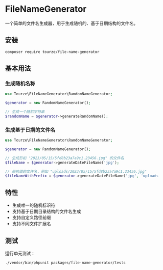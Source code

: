 # FileNameGenerator

一个简单的文件名生成器，用于生成随机的、基于日期结构的文件名。

## 安装

```bash
composer require tourze/file-name-generator
```

## 基本用法

### 生成随机名称

```php
use Tourze\FileNameGenerator\RandomNameGenerator;

$generator = new RandomNameGenerator();

// 生成一个随机字符串
$randomName = $generator->generateRandomName();
```

### 生成基于日期的文件名

```php
use Tourze\FileNameGenerator\RandomNameGenerator;

$generator = new RandomNameGenerator();

// 生成形如 "2023/05/15/5fd8b23a7a9c1.23456.jpg" 的文件名
$fileName = $generator->generateDateFileName('jpg');

// 带前缀的文件名，例如 "uploads/2023/05/15/5fd8b23a7a9c1.23456.jpg"
$fileNameWithPrefix = $generator->generateDateFileName('jpg', 'uploads');
```

## 特性

- 生成唯一的随机标识符
- 支持基于日期目录结构的文件名生成
- 支持自定义路径前缀
- 支持不同文件扩展名

## 测试

运行单元测试：

```bash
./vendor/bin/phpunit packages/file-name-generator/tests
```

